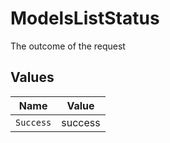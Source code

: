 # ModelsListStatus

The outcome of the request


## Values

| Name      | Value     |
| --------- | --------- |
| `Success` | success   |